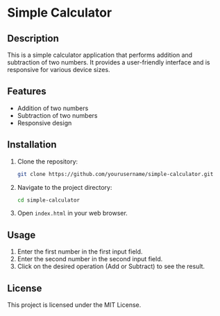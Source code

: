 # Simple Calculator

## Description
This is a simple calculator application that performs addition and subtraction of two numbers. It provides a user-friendly interface and is responsive for various device sizes.

## Features
- Addition of two numbers
- Subtraction of two numbers
- Responsive design

## Installation
1. Clone the repository:
   ```bash
   git clone https://github.com/yourusername/simple-calculator.git
   ```
2. Navigate to the project directory:
   ```bash
   cd simple-calculator
   ```
3. Open `index.html` in your web browser.

## Usage
1. Enter the first number in the first input field.
2. Enter the second number in the second input field.
3. Click on the desired operation (Add or Subtract) to see the result.

## License
This project is licensed under the MIT License.
